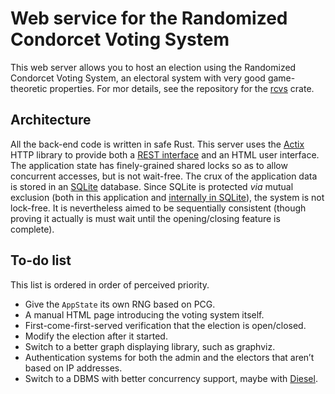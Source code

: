 # Web service for the Randomized Condorcet Voting System
This web server allows you to host an election using the Randomized Condorcet Voting System, an electoral system with very good game-theoretic properties. For mor details, see the repository for the [rcvs](https://github.com/Pierre-Colin/rcvs) crate.

## Architecture
All the back-end code is written in safe Rust. This server uses the [Actix](https://actix.rs/) HTTP library to provide both a [REST interface](https://en.wikipedia.org/wiki/Representational_state_transfer) and an HTML user interface. The application state has finely-grained shared locks so as to allow concurrent accesses, but is not wait-free. The crux of the application data is stored in an [SQLite](https://www.sqlite.org/index.html) database. Since SQLite is protected _via_ mutual exclusion (both in this application and [internally in SQLite](https://www.sqlite.org/faq.html#q6)), the system is not lock-free. It is nevertheless aimed to be sequentially consistent (though proving it actually is must wait until the opening/closing feature is complete).

## To-do list
This list is ordered in order of perceived priority.
* Give the `AppState` its own RNG based on PCG.
* A manual HTML page introducing the voting system itself.
* First-come-first-served verification that the election is open/closed.
* Modify the election after it started.
* Switch to a better graph displaying library, such as graphviz.
* Authentication systems for both the admin and the electors that aren’t based on IP addresses.
* Switch to a DBMS with better concurrency support, maybe with [Diesel](http://diesel.rs/).
